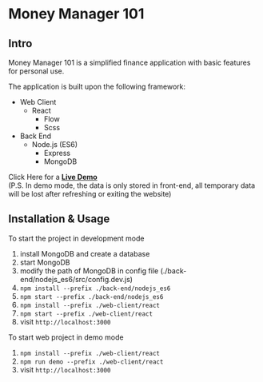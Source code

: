 Money Manager 101
================
## Intro

Money Manager 101 is a simplified finance application with basic features for personal use.

The application is built upon the following framework:

- Web Client
    - React
        - Flow
        - Scss
- Back End
    - Node.js (ES6)
        - Express
        - MongoDB

Click Here for a [**Live Demo**](https://moneymanager101-8ca07.firebaseapp.com/) </br>
(P.S. In demo mode, the data is only stored in front-end, all temporary data will be lost after refreshing or exiting the website)

## Installation & Usage 

To start the project in development mode
1. install MongoDB and create a database
2. start MongoDB
3. modify the path of MongoDB in config file (./back-end/nodejs_es6/src/config.dev.js)
3. `npm install --prefix ./back-end/nodejs_es6`
2. `npm start --prefix ./back-end/nodejs_es6`
4. `npm install --prefix ./web-client/react`
5. `npm start --prefix ./web-client/react`
6. visit `http://localhost:3000`

To start web project in demo mode
1. `npm install --prefix ./web-client/react`
2. `npm run demo --prefix ./web-client/react`
3. visit `http://localhost:3000`



